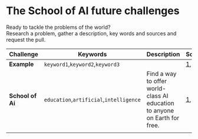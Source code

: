 # The School of AI future challenges
Ready to tackle the problems of the world?  
Research a problem, gather a description, key words and sources and request the pull.
  
  
| Challenge          | Keywords                         | Description  | Sources |
| ------------------ | -------------------------------- | ------------ | ------- |
| **Example**        | `keyword1`,`keyword2`,`keyword3` |              | [1](https://www.youtube.com), [2](https://www.wikipedia.com), .. |
| **School of Ai**   | `education`,`artificial`,`intelligence`| Find a way to offer world-class AI education to anyone on Earth for free. | [1](https://www.youtube.com/watch?v=8yu8rtXThy8), [2](https://www.theschool.ai/)
|                    |                                  |              |         |
